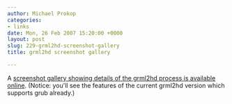 ```yaml
---
author: Michael Prokop
categories:
- links
date: Mon, 26 Feb 2007 15:20:00 +0000
layout: post
slug: 229-grml2hd-screenshot-gallery
title: grml2hd screenshot gallery

---
```

A [screenshot gallery showing details of the grml2hd process is available online](http://grml.org/grml2hd/gallery/). (Notice: you'll see the features of the current grml2hd version which supports grub already.)

